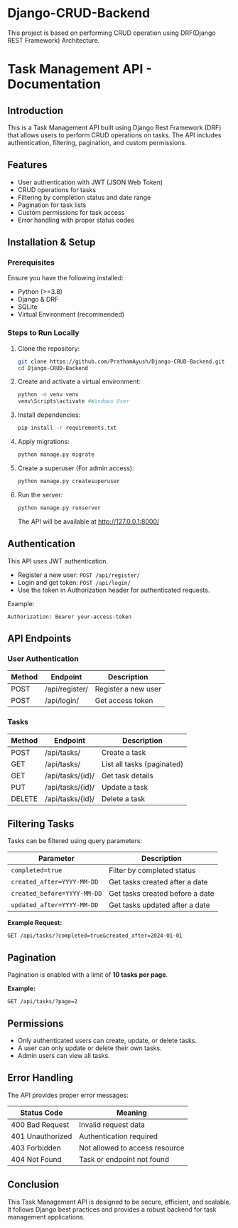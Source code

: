 # Django-CRUD-Backend
This project is based on performing CRUD operation using DRF(Django REST Framework) Architecture.
# Task Management API - Documentation

## Introduction
This is a Task Management API built using Django Rest Framework
(DRF) that allows users to perform CRUD operations on tasks.
The API includes authentication, filtering, pagination, and custom
permissions.

## Features
- User authentication with JWT (JSON Web Token)
- CRUD operations for tasks
- Filtering by completion status and date range
- Pagination for task lists
- Custom permissions for task access
- Error handling with proper status codes

## Installation & Setup

### Prerequisites
Ensure you have the following installed:
- Python (>=3.8)
- Django & DRF
- SQLite
- Virtual Environment (recommended)

### Steps to Run Locally
1. Clone the repository:
   ```bash
   git clone https://github.com/PrathamAyush/Django-CRUD-Backend.git
   cd Django-CRUD-Backend
   ```
2. Create and activate a virtual environment:
   ```bash
   python -m venv venv
   venv\Scripts\activate #Windows User
   ```
3. Install dependencies:
   ```bash
   pip install -r requirements.txt
   ```
4. Apply migrations:
   ```bash
   python manage.py migrate
   ```
5. Create a superuser (For admin access):
   ```bash
   python manage.py createsuperuser
   ```
6. Run the server:
   ```bash
   python manage.py runserver
   ```
   The API will be available at http://127.0.0.1:8000/

## Authentication
This API uses JWT authentication.
- Register a new user: `POST /api/register/`
- Login and get token: `POST /api/login/`
- Use the token in Authorization header for authenticated requests.

Example:
```http
Authorization: Bearer your-access-token
```

## API Endpoints

### User Authentication
| Method | Endpoint       | Description         |
| ------ | -------------- | ------------------- |
| POST   | /api/register/ | Register a new user |
| POST   | /api/login/    | Get access token    |

### Tasks
| Method | Endpoint         | Description                |
| ------ | ---------------- | -------------------------- |
| POST   | /api/tasks/      | Create a task              |
| GET    | /api/tasks/      | List all tasks (paginated) |
| GET    | /api/tasks/{id}/ | Get task details           |
| PUT    | /api/tasks/{id}/ | Update a task              |
| DELETE | /api/tasks/{id}/ | Delete a task              |

## Filtering Tasks
Tasks can be filtered using query parameters:

| Parameter                   | Description                     |
| --------------------------- | ------------------------------- |
| `completed=true`            | Filter by completed status      |
| `created_after=YYYY-MM-DD`  | Get tasks created after a date  |
| `created_before=YYYY-MM-DD` | Get tasks created before a date |
| `updated_after=YYYY-MM-DD`  | Get tasks updated after a date  |

**Example Request:**
```http
GET /api/tasks/?completed=true&created_after=2024-01-01
```

## Pagination
Pagination is enabled with a limit of **10 tasks per page**.

**Example:**
```http
GET /api/tasks/?page=2
```

## Permissions
- Only authenticated users can create, update, or delete tasks.
- A user can only update or delete their own tasks.
- Admin users can view all tasks.

## Error Handling
The API provides proper error messages:

| Status Code      | Meaning                        |
| ---------------- | ------------------------------ |
| 400 Bad Request  | Invalid request data           |
| 401 Unauthorized | Authentication required        |
| 403 Forbidden    | Not allowed to access resource |
| 404 Not Found    | Task or endpoint not found     |


## Conclusion
This Task Management API is designed to be secure, efficient, and
scalable.
It follows Django best practices and provides a robust backend for
task management applications.

